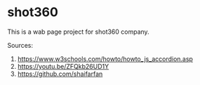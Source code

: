 # shot360
This is a wab page project for shot360 company. 

Sources:
1. https://www.w3schools.com/howto/howto_js_accordion.asp
2. https://youtu.be/ZFQkb26UD1Y
3. https://github.com/shaifarfan
